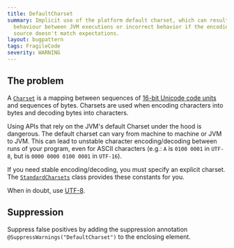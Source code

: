 ```yaml
---
title: DefaultCharset
summary: Implicit use of the platform default charset, which can result in differing
  behaviour between JVM executions or incorrect behavior if the encoding of the data
  source doesn't match expectations.
layout: bugpattern
tags: FragileCode
severity: WARNING
---
```


<!--
*** AUTO-GENERATED, DO NOT MODIFY ***
To make changes, edit the @BugPattern annotation or the explanation in docs/bugpattern.
-->


## The problem
A [`Charset`][charset] is a mapping between sequences of
[16-bit Unicode code units][codeunit] and sequences of bytes. Charsets are used
when encoding characters into bytes and decoding bytes into characters.

[charset]: https://docs.oracle.com/javase/8/docs/api/java/nio/charset/Charset.html
[codeunit]: https://unicode.org/glossary/#code_unit

Using APIs that rely on the JVM's default Charset under the hood is dangerous.
The default charset can vary from machine to machine or JVM to JVM. This can
lead to unstable character encoding/decoding between runs of your program, even
for ASCII characters (e.g.: `A` is `0100 0001` in `UTF-8`, but is `0000 0000
0100 0001` in `UTF-16`).

If you need stable encoding/decoding, you must specify an explicit charset. The
[`StandardCharsets`][charsets] class provides these constants for you.

[charsets]: https://docs.oracle.com/javase/8/docs/api/java/nio/charset/StandardCharsets.html

When in doubt, use [UTF-8].

[UTF-8]: https://www.utf8everywhere.org/

## Suppression
Suppress false positives by adding the suppression annotation `@SuppressWarnings("DefaultCharset")` to the enclosing element.
